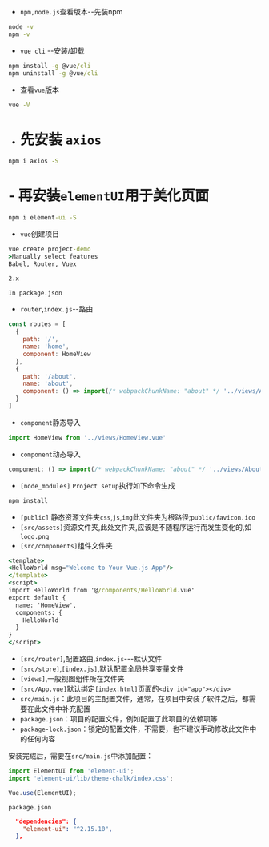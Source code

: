 - `npm,node.js`查看版本--先装npm

~~~cmd
node -v
npm -v
~~~

- `vue cli` --安装/卸载

~~~cmd
npm install -g @vue/cli
npm uninstall -g @vue/cli
~~~

- 查看`vue`版本 

~~~cmd
vue -V
~~~

- # 先安装 `axios`
~~~cmd
npm i axios -S
~~~

# - 再安装`elementUI`用于美化页面

~~~cmd
npm i element-ui -S
~~~

- `vue`创建项目

~~~cmd
vue create project-demo
>Manually select features
Babel, Router, Vuex

2.x

In package.json

~~~

- `router`,`index.js`--路由

~~~js
const routes = [
  {
    path: '/',
    name: 'home',
    component: HomeView
  },
  {
    path: '/about',
    name: 'about',
    component: () => import(/* webpackChunkName: "about" */ '../views/AboutView.vue')
  }
]
~~~

- `component`静态导入

~~~js
import HomeView from '../views/HomeView.vue'
~~~

- `component`动态导入

~~~js
component: () => import(/* webpackChunkName: "about" */ '../views/AboutView.vue')
~~~

- `[node_modules]` `Project setup`执行如下命令生成

~~~cmd
npm install
~~~

- `[public]` 静态资源文件夹`css`,`js`,`img`此文件夹为根路径;`public/favicon.ico`
- `[src/assets]`资源文件夹,此处文件夹,应该是不随程序运行而发生变化的,如`logo.png`
- `[src/components]`组件文件夹

~~~cmd
<template>
<HelloWorld msg="Welcome to Your Vue.js App"/>
</template>
<script>
import HelloWorld from '@/components/HelloWorld.vue'
export default {
  name: 'HomeView',
  components: {
    HelloWorld
  }
}
</script>
~~~

- `[src/router]`,配置路由,`index.js`---默认文件
- `[src/store]`,`[index.js]`,默认配置全局共享变量文件
- `[views]`,一般视图组件所在文件夹
- `[src/App.vue]`默认绑定`[index.html]`页面的`<div id="app"></div>`
- `src/main.js`：此项目的主配置文件，通常，在项目中安装了软件之后，都需要在此文件中补充配置
- `package.json`：项目的配置文件，例如配置了此项目的依赖项等
- `package-lock.json`：锁定的配置文件，不需要，也不建议手动修改此文件中的任何内容



安装完成后，需要在`src/main.js`中添加配置：

```javascript
import ElementUI from 'element-ui';
import 'element-ui/lib/theme-chalk/index.css';

Vue.use(ElementUI);
```

`package.json`

~~~json
  "dependencies": {
    "element-ui": "^2.15.10",
  },
~~~
















